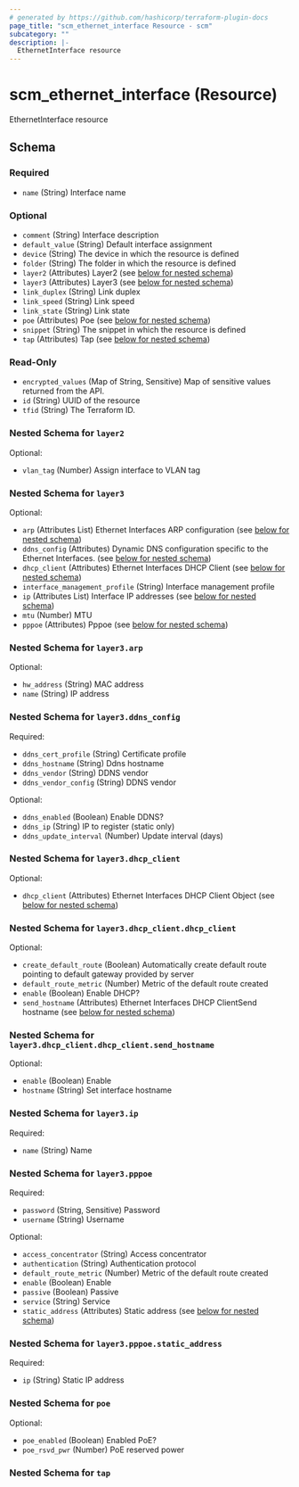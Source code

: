 ```yaml
---
# generated by https://github.com/hashicorp/terraform-plugin-docs
page_title: "scm_ethernet_interface Resource - scm"
subcategory: ""
description: |-
  EthernetInterface resource
---
```


# scm_ethernet_interface (Resource)

EthernetInterface resource



<!-- schema generated by tfplugindocs -->
## Schema

### Required

- `name` (String) Interface name

### Optional

- `comment` (String) Interface description
- `default_value` (String) Default interface assignment
- `device` (String) The device in which the resource is defined
- `folder` (String) The folder in which the resource is defined
- `layer2` (Attributes) Layer2 (see [below for nested schema](#nestedatt--layer2))
- `layer3` (Attributes) Layer3 (see [below for nested schema](#nestedatt--layer3))
- `link_duplex` (String) Link duplex
- `link_speed` (String) Link speed
- `link_state` (String) Link state
- `poe` (Attributes) Poe (see [below for nested schema](#nestedatt--poe))
- `snippet` (String) The snippet in which the resource is defined
- `tap` (Attributes) Tap (see [below for nested schema](#nestedatt--tap))

### Read-Only

- `encrypted_values` (Map of String, Sensitive) Map of sensitive values returned from the API.
- `id` (String) UUID of the resource
- `tfid` (String) The Terraform ID.

<a id="nestedatt--layer2"></a>
### Nested Schema for `layer2`

Optional:

- `vlan_tag` (Number) Assign interface to VLAN tag


<a id="nestedatt--layer3"></a>
### Nested Schema for `layer3`

Optional:

- `arp` (Attributes List) Ethernet Interfaces ARP configuration (see [below for nested schema](#nestedatt--layer3--arp))
- `ddns_config` (Attributes) Dynamic DNS configuration specific to the Ethernet Interfaces. (see [below for nested schema](#nestedatt--layer3--ddns_config))
- `dhcp_client` (Attributes) Ethernet Interfaces DHCP Client (see [below for nested schema](#nestedatt--layer3--dhcp_client))
- `interface_management_profile` (String) Interface management profile
- `ip` (Attributes List) Interface IP addresses (see [below for nested schema](#nestedatt--layer3--ip))
- `mtu` (Number) MTU
- `pppoe` (Attributes) Pppoe (see [below for nested schema](#nestedatt--layer3--pppoe))

<a id="nestedatt--layer3--arp"></a>
### Nested Schema for `layer3.arp`

Optional:

- `hw_address` (String) MAC address
- `name` (String) IP address


<a id="nestedatt--layer3--ddns_config"></a>
### Nested Schema for `layer3.ddns_config`

Required:

- `ddns_cert_profile` (String) Certificate profile
- `ddns_hostname` (String) Ddns hostname
- `ddns_vendor` (String) DDNS vendor
- `ddns_vendor_config` (String) DDNS vendor

Optional:

- `ddns_enabled` (Boolean) Enable DDNS?
- `ddns_ip` (String) IP to register (static only)
- `ddns_update_interval` (Number) Update interval (days)


<a id="nestedatt--layer3--dhcp_client"></a>
### Nested Schema for `layer3.dhcp_client`

Optional:

- `dhcp_client` (Attributes) Ethernet Interfaces DHCP Client Object (see [below for nested schema](#nestedatt--layer3--dhcp_client--dhcp_client))

<a id="nestedatt--layer3--dhcp_client--dhcp_client"></a>
### Nested Schema for `layer3.dhcp_client.dhcp_client`

Optional:

- `create_default_route` (Boolean) Automatically create default route pointing to default gateway provided by server
- `default_route_metric` (Number) Metric of the default route created
- `enable` (Boolean) Enable DHCP?
- `send_hostname` (Attributes) Ethernet Interfaces DHCP ClientSend hostname (see [below for nested schema](#nestedatt--layer3--dhcp_client--dhcp_client--send_hostname))

<a id="nestedatt--layer3--dhcp_client--dhcp_client--send_hostname"></a>
### Nested Schema for `layer3.dhcp_client.dhcp_client.send_hostname`

Optional:

- `enable` (Boolean) Enable
- `hostname` (String) Set interface hostname




<a id="nestedatt--layer3--ip"></a>
### Nested Schema for `layer3.ip`

Required:

- `name` (String) Name


<a id="nestedatt--layer3--pppoe"></a>
### Nested Schema for `layer3.pppoe`

Required:

- `password` (String, Sensitive) Password
- `username` (String) Username

Optional:

- `access_concentrator` (String) Access concentrator
- `authentication` (String) Authentication protocol
- `default_route_metric` (Number) Metric of the default route created
- `enable` (Boolean) Enable
- `passive` (Boolean) Passive
- `service` (String) Service
- `static_address` (Attributes) Static address (see [below for nested schema](#nestedatt--layer3--pppoe--static_address))

<a id="nestedatt--layer3--pppoe--static_address"></a>
### Nested Schema for `layer3.pppoe.static_address`

Required:

- `ip` (String) Static IP address




<a id="nestedatt--poe"></a>
### Nested Schema for `poe`

Optional:

- `poe_enabled` (Boolean) Enabled PoE?
- `poe_rsvd_pwr` (Number) PoE reserved power


<a id="nestedatt--tap"></a>
### Nested Schema for `tap`
